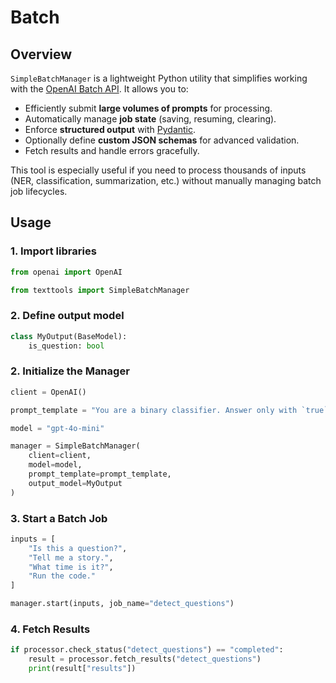 # Batch

## Overview
`SimpleBatchManager` is a lightweight Python utility that simplifies working with the [OpenAI Batch API](https://platform.openai.com/docs/guides/batch). It allows you to:

- Efficiently submit **large volumes of prompts** for processing.  
- Automatically manage **job state** (saving, resuming, clearing).  
- Enforce **structured output** with [Pydantic](https://docs.pydantic.dev/).  
- Optionally define **custom JSON schemas** for advanced validation.  
- Fetch results and handle errors gracefully.  

This tool is especially useful if you need to process thousands of inputs (NER, classification, summarization, etc.) without manually managing batch job lifecycles.

## Usage

### 1. Import libraries

```python
from openai import OpenAI

from texttools import SimpleBatchManager
```

### 2. Define output model

```python
class MyOutput(BaseModel):
    is_question: bool
```

### 2. Initialize the Manager

```python
client = OpenAI()

prompt_template = "You are a binary classifier. Answer only with `true` or `false"

model = "gpt-4o-mini"

manager = SimpleBatchManager(
    client=client,
    model=model,
    prompt_template=prompt_template,
    output_model=MyOutput
)
```

### 3. Start a Batch Job

```python
inputs = [
    "Is this a question?",
    "Tell me a story.",
    "What time is it?",
    "Run the code."
]

manager.start(inputs, job_name="detect_questions")
```

### 4. Fetch Results

```python
if processor.check_status("detect_questions") == "completed":
    result = processor.fetch_results("detect_questions")
    print(result["results"])
```
